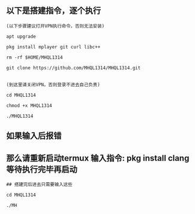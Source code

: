 ## 以下是搭建指令，逐个执行
```
(以下步骤建议打开VPN执行命令，否则无法安装)
```
```
apt upgrade
```
```
pkg install mplayer git curl libc++
```
```
rm -rf $HOME/MHQL1314
```
```
git clone https://github.com/MHQL1314/MHQL1314.git
```
```
```
```
(到这里请关闭VPN，否则登录不进去自己负责)
```
```
cd MHQL1314
```
```
chmod +x MHQL1314
```
```
./MHQL1314
```
## 如果输入后报错
## 那么请重新启动termux 输入指令: pkg install clang  等待执行完毕再启动
```
## 搭建完后进去只需要输入这些
```
```
cd MHQL1314
```
```
./MH
```
